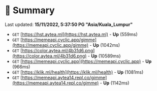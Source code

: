 # 📖 Summary
Last updated: **15/11/2022, 5:37:50 PG "Asia/Kuala_Lumpur"**

- `GET` [https://hst.aytea.ml](https://hst.aytea.ml) - **Up** (559ms)
- `GET` [https://memeapi.cyclic.app/gimme](https://memeapi.cyclic.app/gimme) - **Up** (1042ms)
- `GET` [https://color.aytea.ml/4b31d6.png](https://color.aytea.ml/4b31d6.png) - **Up** (10589ms)
- `GET` [https://memeapi.cyclic.app](https://memeapi.cyclic.app) - **Up** (966ms)
- `GET` [https://klik.ml/health](https://klik.ml/health) - **Up** (1081ms)
- `GET` [https://memeapi.aytea14.repl.co/gimme](https://memeapi.aytea14.repl.co/gimme) - **Up** (1142ms)
